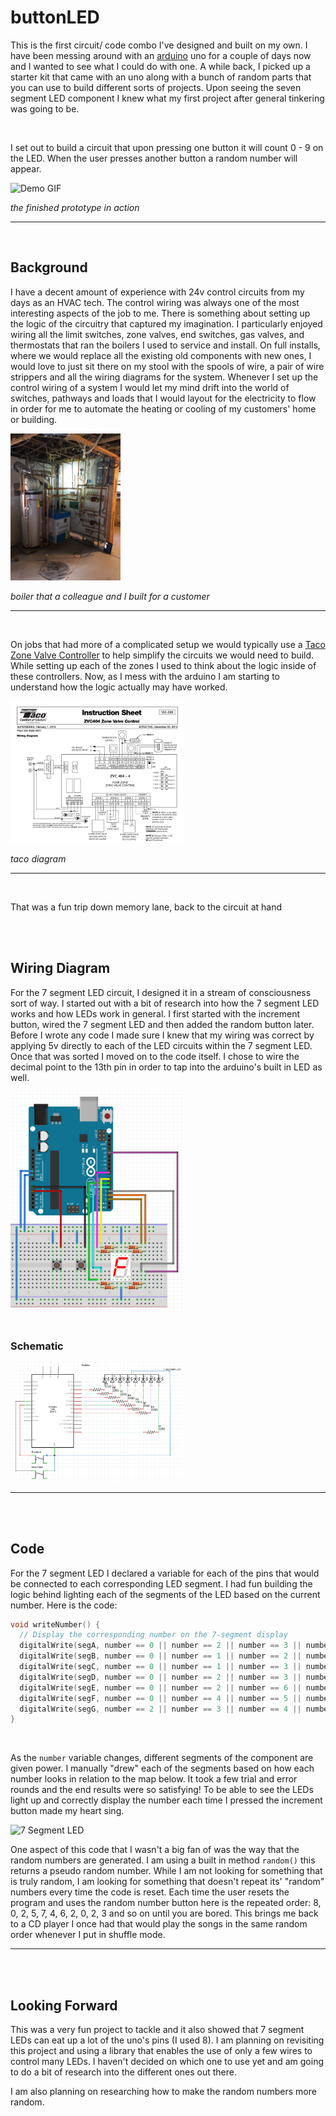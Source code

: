 # buttonLED

This is the first circuit/ code combo I've designed and built on my own.  I have been messing around with an [arduino](https://www.arduino.cc/) uno for a couple of days now and I wanted to see what I could do with one.  A while back, I picked up a starter kit that came with an uno along with a bunch of random parts that you can use to build different sorts of projects.  Upon seeing the seven segment LED component I knew what my first project after general tinkering was going to be.  

<br>

I set out to build a circuit that upon pressing one button it will count 0 - 9 on the LED.  When the user presses another button a random number will appear.

<img src="media/buttonLED.gif" alt="Demo GIF">

*the finished prototype in action*
<hr>

<br>

## Background

I have a decent amount of experience with 24v control circuits from my days as an HVAC tech.  The control wiring was always one of the most interesting aspects of the job to me.  There is something about setting up the logic of the circuitry that captured my imagination.  I particularly enjoyed wiring all the limit switches, zone valves, end switches, gas valves, and thermostats that ran the boilers I used to service and install.  On full installs, where we would replace all the existing old components with new ones, I would love to just sit there on my stool with the spools of wire, a pair of wire strippers and all the wiring diagrams for the system. Whenever I set up the control wiring of a system I would let my mind drift into the world of switches, pathways and loads that I would layout for the electricity to flow in order for me to automate the heating or cooling of my customers' home or building. 

<img src="media/boiler.jpeg" style="width: 35%; max-width: 25em" alt="Boiler">

*boiler that a colleague and I built for a customer*

<hr>

<br>

On jobs that had more of a complicated setup we would typically use a [Taco Zone Valve Controller](https://www.tacocomfort.com/product/zone-valve-controls/) to help simplify the circuits we would need to build.  While setting up each of the zones I used to think about the logic inside of these controllers.  Now, as I mess with the arduino I am starting to understand how the logic actually may have worked.

<img src="media/tacoContoller.png" style="width: 55%; max-width: 40em" alt="Taco Schematic">

*taco diagram*
<hr>

<br>

That was a fun trip down memory lane, back to the circuit at hand

<br>
<br>

## Wiring Diagram

For the 7 segment LED circuit, I designed it in a stream of consciousness sort of way.  I started out with a bit of research into how the 7 segment LED works and how LEDs work in general.  I first started with the increment button, wired the 7 segment LED and then added the random button later.  Before I wrote any code I made sure I knew that my wiring was correct by applying 5v directly to each of the LED circuits within the 7 segment LED.  Once that was sorted I moved on to the code itself. I chose to wire the decimal point to the 13th pin in order to tap into the arduino's built in LED as well.  

<img src="media/diagram.png"  style="width: 55%; max-width: 40em" alt="Wiring Diagram">

<br>
<br>

### Schematic

<img src="media/schematic.png" style="width: 55%; max-width: 40em" alt="Circuit Schematic">

<hr>
<br>
<br>

## Code

For the 7 segment LED I declared a variable for each of the pins that would be connected to each corresponding LED segment.  I had fun building the logic behind lighting each of the segments of the LED based on the current number.  Here is the code:

```c++
void writeNumber() {
  // Display the corresponding number on the 7-segment display
  digitalWrite(segA, number == 0 || number == 2 || number == 3 || number == 5 || number == 6 || number == 7 || number == 8 || number == 9);
  digitalWrite(segB, number == 0 || number == 1 || number == 2 || number == 3 || number == 4 || number == 7 || number == 8 || number == 9);
  digitalWrite(segC, number == 0 || number == 1 || number == 3 || number == 4 || number == 5 || number == 6 || number == 7 || number == 8 || number == 9);
  digitalWrite(segD, number == 0 || number == 2 || number == 3 || number == 5 || number == 6 || number == 8 || number == 9);
  digitalWrite(segE, number == 0 || number == 2 || number == 6 || number == 8);
  digitalWrite(segF, number == 0 || number == 4 || number == 5 || number == 6 || number == 8 || number == 9);
  digitalWrite(segG, number == 2 || number == 3 || number == 4 || number == 5 || number == 6 || number == 8 || number == 9);
}
```

<br>

As the `number` variable changes, different segments of the component are given power.  I manually "drew" each of the segments based on how each number looks in relation to the map below.  It took a few trial and error rounds and the end results were so satisfying!  To be able to see the LEDs light up and correctly display the number each time I pressed the increment button made my heart sing. 

<img src="https://www.watelectronics.com/wp-content/uploads/7-Segment-Display-Pinout.jpg" alt="7 Segment LED">

<br>

One aspect of this code that I wasn't a big fan of was the way that the random numbers are generated.  I am using a built in method `random()` this returns a pseudo random number.  While I am not looking for something that is truly random, I am looking for something that doesn't repeat its' "random" numbers every time the code is reset.  Each time the user resets the program and uses the random number button here is the repeated order: 8, 0, 2, 5, 7, 4, 6, 2, 0, 2, 3 and so on until you are bored.  This brings me back to a CD player I once had that would play the songs in the same random order whenever I put in shuffle mode. 

<hr>

<br>
<br>

## Looking Forward

This was a very fun project to tackle and it also showed that 7 segment LEDs can eat up a lot of the uno's pins (I used 8). I am planning on revisiting this project and using a library that enables the use of only a few wires to control many LEDs.  I haven't decided on which one to use yet and am going to do a bit of research into the different ones out there.  

I am also planning on researching how to make the random numbers more random. 
